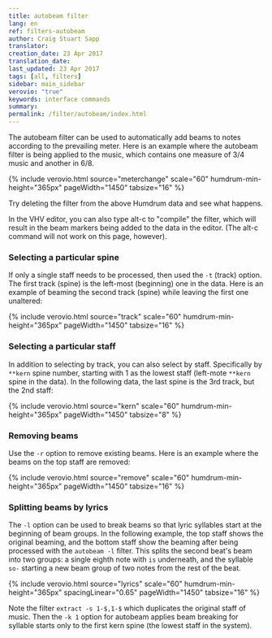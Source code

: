 ```yaml
---
title: autobeam filter
lang: en
ref: filters-autobeam
author: Craig Stuart Sapp
translator: 
creation_date: 23 Apr 2017
translation_date: 
last_updated: 23 Apr 2017
tags: [all, filters]
sidebar: main_sidebar
verovio: "true"
keywords: interface commands 
summary: 
permalink: /filter/autobeam/index.html
---
```


The autobeam filter can be used to automatically add beams to notes
according to the prevailing meter.  Here is an example where the 
autobeam filter is being applied to the music, which contains one
measure of 3/4 music and another in 6/8.

{% include verovio.html
	source="meterchange"
	scale="60"
	humdrum-min-height="365px"
	pageWidth="1450"
	tabsize="16"
%}
<script type="application/json" id="meterchange">
!!!filter: autobeam
**kern
*M3/4
8c
8e
8d
8f
8g
8e
=
*M6/8
8c
8d
8e
8g
8f
8e
==
*-
</script>

Try deleting the filter from the above Humdrum data and see what happens.


In the VHV editor, you can also type <span class="keypress">alt-c</span>
to "compile" the filter, which will result in the beam markers being 
added to the data in the editor.  (The <span class="keypress">alt-c</span>
command will not work on this page, however).


### Selecting a particular spine ###

If only a single staff needs to be processed, then used the `-t` (track) option. 
The first track (spine) is the left-most (beginning) one in the data.  Here is an
example of beaming the second track (spine) while leaving the first one unaltered:



{% include verovio.html
	source="track"
	scale="60"
	humdrum-min-height="365px"
	pageWidth="1450"
	tabsize="16"
%}
<script type="application/json" id="track">
!!!filter: autobeam -t 2
**kern	**kern
*M3/4	*M3/4
8c	8cc
8e	8ee
8d	8dd
8f	8ff
8g	8gg
8e	8ee
=	=
*M6/8	*M6/8
8c	8cc
8d	8dd
8e	8ee
8g	8gg
8f	8ff
8e	8ee
==	==
*-	*-
</script>


### Selecting a particular staff ###

In addition to selecting by track, you can also select by staff.
Specifically by `**kern` spine number, starting with 1 as the lowest
staff (left-mote `**kern` spine in the data).  In the following data,
the last spine is the 3rd track, but the 2nd staff:



{% include verovio.html
	source="kern"
	scale="60"
	humdrum-min-height="365px"
	pageWidth="1450"
	tabsize="8"
%}
<script type="application/json" id="kern">
!!!filter: autobeam -k 2
**kern	**fing	**kern
*M3/4	*	*M3/4
8c	1	8cc
8e	3	8ee
8d	2	8dd
8f	4	8ff
8g	3	8gg
8e	5	8ee
=	=	=
*M6/8	*	*M6/8
8c	1	8cc
8d	2	8dd
8e	3	8ee
8g	5	8gg
8f	4	8ff
8e	3	8ee
==	==	==
*-	*-	*-
</script>


### Removing beams ###

Use the `-r` option to remove existing beams.  Here is an example
where the beams on the top staff are removed:


{% include verovio.html
	source="remove"
	scale="60"
	humdrum-min-height="365px"
	pageWidth="1450"
	tabsize="16"
%}
<script type="application/json" id="remove">
!!!filter: autobeam -r -k2
**kern	**kern
*M3/4	*M3/4
8cL	8ccL
8e	8ee
8d	8dd
8f	8ff
8g	8gg
8eJ	8eeJ
=	=
*M6/8	*M6/8
8cL	8ccL
8d	8dd
8e	8ee
8g	8gg
8f	8ff
8eJ	8eeJ
==	==
*-	*-
</script>


### Splitting beams by lyrics ###

The `-l` option can be used to break beams so that lyric syllables
start at the beginning of beam groups.  In the following example, the
top staff shows the original beaming, and the bottom staff show the 
beaming after being processed with the `autobeam -l` filter.  This splits
the second beat's beam into two groups: a single eighth note with `is` underneath,
and the syllable `so-` starting a new beam group of two notes from the rest
of the beat.

{% include verovio.html
	source="lyrics"
	scale="60"
	humdrum-min-height="365px"
	spacingLinear="0.65"
	pageWidth="1450"
	tabsize="16"
%}
<script type="application/json" id="lyrics">
**kern	**text
*M4/4	*
=1	=1
8.cL	This_
16dJ	.
8fL	is
16dL	so-
16eJJ	.
4d	-me
4c	text.
==	==
*-	*-
!!!filter: extract -s 1-$,1-$
!!!filter: autobeam -l -k 1
</script>


Note the filter `extract -s 1-$,1-$` which duplicates the original staff
of music. Then the `-k 1` option for autobeam applies beam breaking for syllable
starts only to the first kern spine (the lowest staff in the system).





